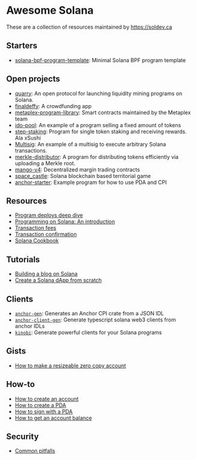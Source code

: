 # Awesome Solana

These are a collection of resources maintained by https://soldev.ca

## Starters

- [solana-bpf-program-template](https://github.com/mvines/solana-bpf-program-template): Minimal Solana BPF program template

## Open projects

- [quarry](https://github.com/QuarryProtocol/quarry/tree/master): An open protocol for launching liquidity mining programs on Solana.
- [finaldeffy](https://github.com/SiddheshZagade/finaldeffy): A crowdfunding app
- [metaplex-program-library](https://github.com/metaplex-foundation/metaplex-program-library): Smart contracts maintained by the Metaplex team
- [ido-pool](https://github.com/blockworks-foundation/ido-pool): An example of a program selling a fixed amount of tokens
- [step-staking](https://github.com/step-finance/step-staking): Program for single token staking and receiving rewards. Ala xSushi
- [Multisig](https://github.com/coral-xyz/multisig): An example of a multisig to execute arbitrary Solana transactions.
- [merkle-distributor](https://github.com/saber-hq/merkle-distributor): A program for distributing tokens efficiently via uploading a Merkle root.
- [mango-v4](https://github.com/blockworks-foundation/mango-v4): Decentralized margin trading contracts
- [space\_castle](https://github.com/belakm/space_castle): Solana blockchain based territorial game
- [anchor-starter](https://github.com/solana-developers/anchor-starter): Example program for how to use PDA and CPI

## Resources

- [Program deploys deep dive](https://jstarry.notion.site/Program-deploys-29780c48794c47308d5f138074dd9838)
- [Programming on Solana: An introduction](https://paulx.dev/blog/2021/01/14/programming-on-solana-an-introduction/#instruction-rs-part-1-general-code-structure-and-the-beginning-of-the-escrow-program-flow)
- [Transaction fees](https://jstarry.notion.site/Transaction-Fees-f09387e6a8d84287aa16a34ecb58e239)
- [Transaction confirmation](https://jstarry.notion.site/Transaction-confirmation-d5b8f4e09b9c4a70a1f263f82307d7ce)
- [Solana Cookbook](https://solanacookbook.com)

## Tutorials

- [Building a blog on Solana](https://dev.to/findiglay/building-a-blog-on-solana-2pg8)
- [Create a Solana dApp from scratch](https://lorisleiva.com/create-a-solana-dapp-from-scratch)

## Clients

- [`anchor-gen`](https://github.com/saber-hq/anchor-gen): Generates an Anchor CPI crate from a JSON IDL
- [`anchor-client-gen`](https://github.com/kklas/anchor-client-gen): Generate typescript solana web3 clients from anchor IDLs
- [`kinobi`](https://github.com/metaplex-foundation/kinobi): Generate powerful clients for your Solana programs

## Gists

- [How to make a resizeable zero copy account](https://gist.github.com/Henry-E/1754501b7b94f3b50ab27206278e2bf7)

## How-to

- [How to create an account](https://solana.com/developers/cookbook/accounts/create-account)
- [How to create a PDA](https://solana.com/developers/cookbook/accounts/create-pda-account)
- [How to sign with a PDA](https://solana.com/developers/cookbook/accounts/sign-with-pda)
- [How to get an account balance](https://solana.com/developers/cookbook/accounts/get-account-balance)

## Security

- [Common pitfalls](https://neodyme.io/en/blog/solana_common_pitfalls)
